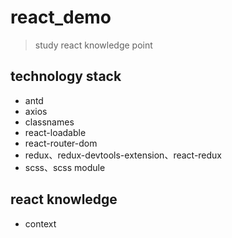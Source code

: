 # react_demo

> study react knowledge point

## technology stack

- antd
- axios
- classnames
- react-loadable
- react-router-dom
- redux、redux-devtools-extension、react-redux
- scss、scss module

## react knowledge

- context
